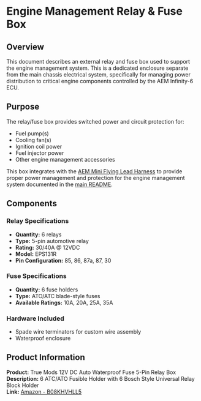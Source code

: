 # Engine Management Relay & Fuse Box

## Overview

This document describes an external relay and fuse box used to support the engine management system. This is a dedicated enclosure separate from the main chassis electrical system, specifically for managing power distribution to critical engine components controlled by the AEM Infinity-6 ECU.

## Purpose

The relay/fuse box provides switched power and circuit protection for:
- Fuel pump(s)
- Cooling fan(s)
- Ignition coil power
- Fuel injector power
- Other engine management accessories

This box integrates with the [AEM Mini Flying Lead Harness](AEM-Mini-Flying-Lead-Harness.md) to provide proper power management and protection for the engine management system documented in the [main README](README.md).

## Components

### Relay Specifications
- **Quantity:** 6 relays
- **Type:** 5-pin automotive relay
- **Rating:** 30/40A @ 12VDC
- **Model:** EPS131R
- **Pin Configuration:** 85, 86, 87a, 87, 30

### Fuse Specifications
- **Quantity:** 6 fuse holders
- **Type:** ATO/ATC blade-style fuses
- **Available Ratings:** 10A, 20A, 25A, 35A

### Hardware Included
- Spade wire terminators for custom wire assembly
- Waterproof enclosure

## Product Information

**Product:** True Mods 12V DC Auto Waterproof Fuse 5-Pin Relay Box  
**Description:** 6 ATC/ATO Fusible Holder with 6 Bosch Style Universal Relay Block Holder  
**Link:** [Amazon - B08KHVHLL5](https://www.amazon.com/dp/B08KHVHLL5)
